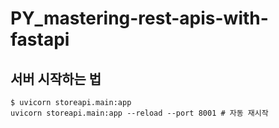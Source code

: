 # PY_mastering-rest-apis-with-fastapi

## 서버 시작하는 법

```
$ uvicorn storeapi.main:app
uvicorn storeapi.main:app --reload --port 8001 # 자동 재시작
```


